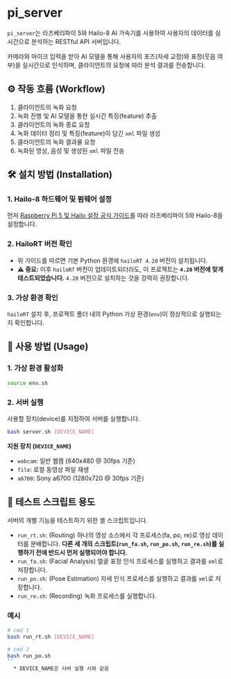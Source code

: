 # pi\_server

`pi_server`는 라즈베리파이 5와 Hailo-8 AI 가속기를 사용하여 사용자의 데이터를 실시간으로 분석하는 RESTful API 서버입니다.

카메라와 마이크 입력을 받아 AI 모델을 통해 사용자의 포즈(자세 교정)와 표정(웃음 여부)을 실시간으로 인식하며, 클라이언트의 요청에 따라 분석 결과를 전송합니다.

## ⚙️ 작동 흐름 (Workflow)

1.  클라이언트의 녹화 요청
2.  녹화 진행 및 AI 모델을 통한 실시간 특징(feature) 추출
3.  클라이언트의 녹화 종료 요청
4.  녹화 데이터 정리 및 특징(feature)이 담긴 `xml` 파일 생성
5.  클라이언트의 녹화 결과물 요청
6.  녹화된 영상, 음성 및 생성된 `xml` 파일 전송

## 🛠 설치 방법 (Installation)

### 1\. Hailo-8 하드웨어 및 펌웨어 설정

먼저 [Raspberry Pi 5 및 Hailo 설정 공식 가이드](https://github.com/hailo-ai/hailo-rpi5-examples/blob/main/doc/install-raspberry-pi5.md#how-to-set-up-raspberry-pi-5-and-hailo)를 따라 라즈베리파이 5와 Hailo-8을 설정합니다.

### 2\. HailoRT 버전 확인

  * 위 가이드를 따르면 기본 Python 환경에 `hailoRT 4.20` 버전이 설치됩니다.
  * **⚠️ 중요:** 이후 `hailoRT` 버전이 업데이트되더라도, 이 프로젝트는 **`4.20` 버전에 맞게 테스트되었습니다.** `4.20` 버전으로 설치하는 것을 강력히 권장합니다.

### 3\. 가상 환경 확인

`hailoRT` 설치 후, 프로젝트 폴더 내의 Python 가상 환경(`env`)이 정상적으로 실행되는지 확인합니다.

## 🚀 사용 방법 (Usage)

### 1\. 가상 환경 활성화

```bash
source env.sh
```

### 2\. 서버 실행

사용할 장치(device)를 지정하여 서버를 실행합니다.

```bash
bash server.sh [DEVICE_NAME]
```

**지원 장치 (`DEVICE_NAME`)**

  * `webcam`: 일반 웹캠 (640x480 @ 30fps 기준)
  * `file`: 로컬 동영상 파일 재생
  * `a6700`: Sony a6700 (1280x720 @ 30fps 기준)

## 🧪 테스트 스크립트 용도

서버의 개별 기능을 테스트하기 위한 셸 스크립트입니다.

  * `run_rt.sh`: (Routing) 하나의 영상 소스에서 각 프로세스(fa, po, re)로 영상 데이터를 분배합니다. **다른 세 개의 스크립트(`run_fa.sh`, `run_po.sh`, `run_re.sh`)를 실행하기 전에 반드시 먼저 실행되어야 합니다.**
  * `run_fa.sh`: (Facial Analysis) 얼굴 표정 인식 프로세스를 실행하고 결과를 `xml`로 저장합니다.
  * `run_po.sh`: (Pose Estimation) 자세 인식 프로세스를 실행하고 결과를 `xml`로 저장합니다.
  * `run_re.sh`: (Recording) 녹화 프로세스를 실행합니다.

### 예시

```bash
# cmd 1
bash run_rt.sh [DEVICE_NAME]

# cmd 2
bash run_po.sh
``
  * DEVICE_NAME은 서버 실행 시와 같음
